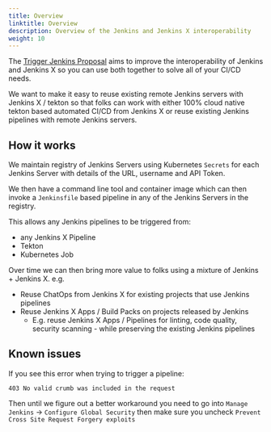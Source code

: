 ```yaml
---
title: Overview
linktitle: Overview
description: Overview of the Jenkins and Jenkins X interoperability
weight: 10
---
```



The [Trigger Jenkins Proposal](https://github.com/jstrachan/enhancements/blob/jenkins-trigger/proposals/trigger-jenkins/README.md) aims to improve the interoperability of Jenkins and Jenkins X so you can use both together to solve all of your CI/CD needs.

We want to make it easy to reuse existing remote Jenkins servers with Jenkins X / tekton so that folks can work with either 100% cloud native tekton based automated CI/CD from Jenkins X or reuse existing Jenkins pipelines with remote Jenkins servers.


## How it works

We maintain registry of Jenkins Servers using  Kubernetes `Secrets` for each Jenkins Server with details of the URL, username and API Token.

We then have a command line tool and container image which can then invoke a `Jenkinsfile` based pipeline in any of the Jenkins Servers in the registry.

This allows any Jenkins pipelines to be triggered from:

* any Jenkins X Pipeline
* Tekton
* Kubernetes Job


Over time we can then bring more value to folks using a mixture of Jenkins + Jenkins X. e.g.

*   Reuse ChatOps from Jenkins X for existing projects that use Jenkins pipelines
*   Reuse Jenkins X Apps / Build Packs on projects released by Jenkins
    *   E.g. reuse Jenkins X Apps / Pipelines for linting, code quality, security scanning - while preserving the existing Jenkins pipelines

 

## Known issues

If you see this error when trying to trigger a pipeline:

``` 
403 No valid crumb was included in the request
```

Then until we figure out a better workaround you need to go into `Manage Jenkins` -> `Configure Global Security` then make sure you uncheck `Prevent Cross Site Request Forgery exploits` 
